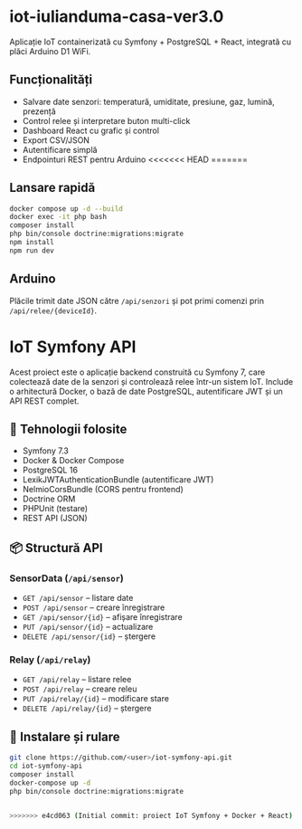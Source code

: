 # iot-iulianduma-casa-ver3.0

Aplicație IoT containerizată cu Symfony + PostgreSQL + React, integrată cu plăci Arduino D1 WiFi.

## Funcționalități
- Salvare date senzori: temperatură, umiditate, presiune, gaz, lumină, prezență
- Control relee și interpretare buton multi-click
- Dashboard React cu grafic și control
- Export CSV/JSON
- Autentificare simplă
- Endpointuri REST pentru Arduino
<<<<<<< HEAD
=======

## Lansare rapidă

```bash
docker compose up -d --build
docker exec -it php bash
composer install
php bin/console doctrine:migrations:migrate
npm install
npm run dev
```

## Arduino
Plăcile trimit date JSON către `/api/senzori` și pot primi comenzi prin `/api/relee/{deviceId}`.

# IoT Symfony API

Acest proiect este o aplicație backend construită cu Symfony 7, care colectează date de la senzori și controlează relee într-un sistem IoT. Include o arhitectură Docker, o bază de date PostgreSQL, autentificare JWT și un API REST complet.

## 🔧 Tehnologii folosite

- Symfony 7.3
- Docker & Docker Compose
- PostgreSQL 16
- LexikJWTAuthenticationBundle (autentificare JWT)
- NelmioCorsBundle (CORS pentru frontend)
- Doctrine ORM
- PHPUnit (testare)
- REST API (JSON)

## 📦 Structură API

### SensorData (`/api/sensor`)
- `GET /api/sensor` – listare date
- `POST /api/sensor` – creare înregistrare
- `GET /api/sensor/{id}` – afișare înregistrare
- `PUT /api/sensor/{id}` – actualizare
- `DELETE /api/sensor/{id}` – ștergere

### Relay (`/api/relay`)
- `GET /api/relay` – listare relee
- `POST /api/relay` – creare releu
- `PUT /api/relay/{id}` – modificare stare
- `DELETE /api/relay/{id}` – ștergere

## 🚀 Instalare și rulare

```bash
git clone https://github.com/<user>/iot-symfony-api.git
cd iot-symfony-api
composer install
docker-compose up -d
php bin/console doctrine:migrations:migrate


>>>>>>> e4cd063 (Initial commit: proiect IoT Symfony + Docker + React)

